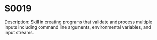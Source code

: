 # S0019
Description: Skill in creating programs that validate and process multiple inputs including command line arguments, environmental variables, and input streams.
